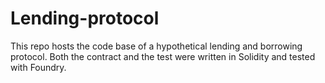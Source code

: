 # Lending-protocol
This repo hosts the code base of a hypothetical lending and borrowing protocol. Both the contract and the test were written in Solidity and tested with Foundry.
